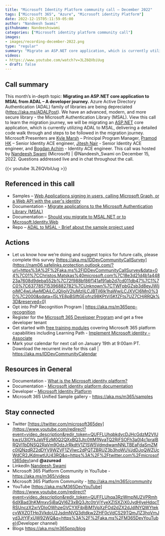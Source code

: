 ```yaml
---
title: "Microsoft Identity Platform community call – December 2022"
tags: ["Microsoft 365", "Azure", "Microsoft identity Platform"]
date: 2022-12-15T05:11:59-05:00
author: "Nandeesh Swami"
githubname: Nandeeshswami
categories: ["Microsoft identity platform community call"]
images:
- images/recording-december-2022.png
type: "regular"
summary: "Migrate an ASP.NET core application, which is currently utilizing ADAL to MSAL, with detailed code walk through (samples) and steps to be followed in the migration journey. Walk through 2 migration options - Asp.NetCore-ADAL-To-Identity-Web and Asp.NetCore-ADAL-To-MSAL."
videos:
- https://www.youtube.com/watch?v=3LZ6QVbiUug
- draft: false
---
```


## Call summary

This month’s in-depth topic: **Migrating an ASP.NET core application to MSAL from ADAL – A developer journey.** Azure Active Directory Authentication (ADAL) family of libraries are being depreciated (<https://aka.ms/ADALPost>). We have an advanced, modern, and more secure library - the Microsoft Authentication Library (MSAL). View this call to learn the migration journey, we will be migrating an [ASP.NET](http://asp.net/) core application, which is currently utilizing ADAL to MSAL, delivering a detailed code walk through and steps to be followed in the migration journey. Microsoft Presenters are [Kyle Marsh](https://twitter.com/kylemar) – Principal Program Manager, [Pramod HK](https://www.linkedin.com/in/pramod-kumar-hk-99191b63) – Senior Identity ACE engineer, [Jitesh Nair](https://www.linkedin.com/in/jithesh-p-nair-a0317829) - Senior Identity ACE engineer, and [Bogdan Achim](https://www.linkedin.com/in/bogdan-achim-72b77415/) - Identity ACE engineer. This call was hosted by [Nandeesh Swami](https://twitter.com/Nandeesh_Swami) (Microsoft) \| @Nandeesh_Swami on December 15, 2022. Questions addressed live and in chat throughout the call.

{{< youtube 3LZ6QVbiUug >}}

## Referenced in this call

* Samples – [Web Applications signing in users, calling Microsoft Graph, or a Web API with the user's identity](https://learn.microsoft.com/azure/active-directory/azuread-dev/sample-v1-code#web-applications)
* Documentation - [Migrate applications to the Microsoft Authentication Library (MSAL)](https://learn.microsoft.com/azure/active-directory/develop/msal-migration)
* Documentation – [Should you migrate to MSAL.NET or to Microsoft.Identity.Web](https://learn.microsoft.com/azure/active-directory/develop/msal-net-migration#should-you-migrate-to-msalnet-or-to-microsoftidentityweb)
* Repo – [ADAL to MSAL - Brief about the sample project used](https://github.com/idaceappdev/AdalToMsal/tree/main/NETCORE) 

## Actions

* Let us know how we’re doing and suggest topics for future calls, please complete this survey [https://aka.ms/IDDevCommunityCallSurvey](https://nam06.safelinks.protection.outlook.com/?url=https%3A%2F%2Faka.ms%2FIDDevCommunityCallSurvey&data=04%7C01%7CChristos.Matskas%40microsoft.com%7C18e3d21d4b1a44823a7608d9deba552b%7C72f988bf86f141af91ab2d7cd011db47%7C1%7C0%7C637785715396882782%7CUnknown%7CTWFpbGZsb3d8eyJWIjoiMC4wLjAwMDAiLCJQIjoiV2luMzIiLCJBTiI6Ik1haWwiLCJXVCI6Mn0%3D%7C2000&sdata=I5LYE8pBSlftGEofnz98KPtVi5KfZFts7UZ7CHjRRQk%3D&reserved=0)
* Opt into PnP Recognition Program \| <https://aka.ms/m365pnp-recognition>
* Register for the [Microsoft 365 Developer Program](https://aka.ms/m365/devprogram) and get a free developer tenant
* Get started with [free training modules](https://aka.ms/m365/dev/learn) covering Microsoft 365 platform capabilities including Learning Path - [Implement Microsoft identity – Associate](https://docs.microsoft.com/learn/paths/m365-identity-associate/)
* Mark your calendar for next call on January 19th at 9:00am PT. Download the recurrent invite for this call \| <https://aka.ms/IDDevCommunityCalendar>

## Resources in General

* Documentation - [What is the Microsoft identity platform?](https://docs.microsoft.com/azure/active-directory/develop/v2-overview)
* Documentation - [Microsoft identity platform documentation](https://docs.microsoft.com/azure/active-directory/develop/) 
* Developer – [Microsoft Identity Platform](https://developer.microsoft.com/identity)
* Microsoft 365 Unified Sample gallery - <https://aka.ms/m365/samples>

## Stay connected

* Twitter [https://twitter.com/microsoft365dev](https://www.youtube.com/redirect?event=video_description&redir_token=QUFFLUhqbkdvcDJHcGdzM2VIUkwzU3lOYkJaVFEzM0Q2QXxBQ3Jtc0ttM1NyaTQ2RjFSOFh3a0l4c1pralBRQVI1bDNSQ2RaVm9OdzJrRkdtV1Z1SW5VdmdwamNNLTBEaFdaSmZMc0lQNzdRZ2dDYV9WZVF1ZVIwc2dPQTZBRUZ3b3hoWUVJdDJoQWZUcWdCR2JKdmwtUU43RQ&q=https%3A%2F%2Ftwitter.com%2Fmicrosoft365dev)​ and **@azuread**
* LinkedIn [Nandeesh Swami](https://www.linkedin.com/in/nandeesh-s-301a7514/)
* Microsoft 365 Platform Community in YouTube - <https://aka.ms/m365/videos>
* Microsoft 365 Platform Community - <http://aka.ms/m365/community>
* YouTube [https://aka.ms/M365DevYouTube](https://www.youtube.com/redirect?event=video_description&redir_token=QUFFLUhqa3RzWmpNU2VPRmh6dXBad3hKMmxySjBaQVl6Z3xBQ3Jtc0trVjYyeXZlSXZiX0JydHlyeHdqcTRSUnczX2xrVDloOWhzeGVCYXFibjBiM1VpXzFOd2dZX2dJdlNYQWYtekcyWXZOTHp3VkdoU2JsdmNVQ3dtdkw2ZHF0cVdCS29TQmJ1Z3hoVmJyd3JtYlFxUW92WQ&q=https%3A%2F%2Faka.ms%2FM365DevYouTube)​ (Developer channel)
* Blogs <https://aka.ms/m365pnp/blog>
